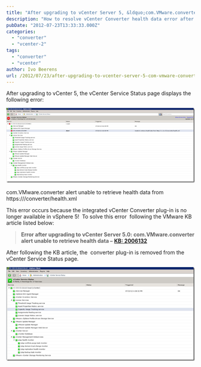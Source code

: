 ```yaml
---
title: "After upgrading to vCenter Server 5, &ldquo;com.VMware.converter&rdquo; alert"
description: "How to resolve vCenter Converter health data error after upgrading to vCenter Server 5.0."
pubDate: "2012-07-23T13:33:33.000Z"
categories: 
  - "converter"
  - "vcenter-2"
tags: 
  - "converter"
  - "vcenter"
author: Ivo Beerens
url: /2012/07/23/after-upgrading-to-vcenter-server-5-com-vmware-converter-alert/
---
```


After upgrading to vCenter 5, the vCenter Service Status page displays the following error:

[![image](images/image_thumb8.png "image")](images/image8.png)

com.VMware.converter alert unable to retrieve health data from https:///converter/health.xml

This error occurs because the integrated vCenter Converter plug-in is no longer available in vSphere 5!  To solve this error  following the VMware KB article listed below:

> **Error after upgrading to vCenter Server 5.0: com.VMware.converter alert unable to retrieve health data –** [**KB: 2006132**](http://kb.VMware.com/selfservice/microsites/search.do?language=en_US&cmd=displayKC&externalId=2006132)

After following the KB article, the  converter plug-in is removed from the vCenter Service Status page.

[![image](images/image_thumb7.png "image")](images/image7.png)